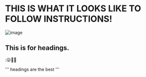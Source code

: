 # THIS IS WHAT IT LOOKS LIKE TO FOLLOW INSTRUCTIONS! 
![image](https://github.com/user-attachments/assets/b42654d8-e433-4611-8d88-c782a7a3257b)
## This is for headings.
:😜🐱‍👓

'''
headings are the best
'''
